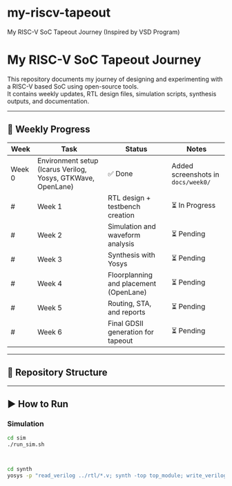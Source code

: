 # my-riscv-tapeout
My RISC-V SoC Tapeout Journey (Inspired by VSD Program)
# My RISC-V SoC Tapeout Journey

This repository documents my journey of designing and experimenting with a RISC-V based SoC using open-source tools.  
It contains weekly updates, RTL design files, simulation scripts, synthesis outputs, and documentation.

---

## 📅 Weekly Progress

| Week | Task | Status | Notes |
|------|------|--------|-------|
| Week 0 | Environment setup (Icarus Verilog, Yosys, GTKWave, OpenLane) | ✅ Done | Added screenshots in `docs/week0/` |
#| Week 1 | RTL design + testbench creation | ⏳ In Progress | |
#| Week 2 | Simulation and waveform analysis | ⏳ Pending | |
#| Week 3 | Synthesis with Yosys | ⏳ Pending | |
#| Week 4 | Floorplanning and placement (OpenLane) | ⏳ Pending | |
#| Week 5 | Routing, STA, and reports | ⏳ Pending | |
#| Week 6 | Final GDSII generation for tapeout | ⏳ Pending | |

---

## 📂 Repository Structure


---

## ▶️ How to Run

### Simulation
```bash
cd sim
./run_sim.sh



cd synth
yosys -p "read_verilog ../rtl/*.v; synth -top top_module; write_verilog -noattr synth_out.v"
